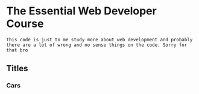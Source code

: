 # The Essential Web Developer Course
    This code is just to me study more about web development and probably there are a lot of wrong and no sense things on the code. Sorry for that bro 

## Titles

### Cars
    
